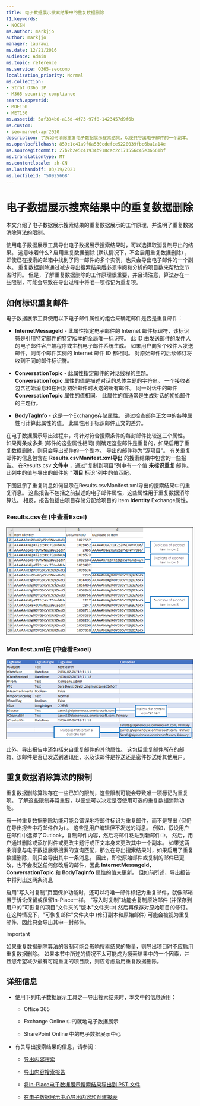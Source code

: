 ```yaml
---
title: 电子数据展示搜索结果中的重复数据删除
f1.keywords:
- NOCSH
ms.author: markjjo
author: markjjo
manager: laurawi
ms.date: 12/21/2016
audience: Admin
ms.topic: reference
ms.service: O365-seccomp
localization_priority: Normal
ms.collection:
- Strat_O365_IP
- M365-security-compliance
search.appverid:
- MOE150
- MET150
ms.assetid: 5af334b6-a15d-4f73-97f8-1423457d9f6b
ms.custom:
- seo-marvel-apr2020
description: 了解如何消除重复电子数据展示搜索结果，以便只导出电子邮件的一个副本。
ms.openlocfilehash: 859c1c41a9f6a530cdefce5220039fbc6ba1a14e
ms.sourcegitcommit: 27b2b2e5c41934b918cac2c171556c45e36661bf
ms.translationtype: MT
ms.contentlocale: zh-CN
ms.lasthandoff: 03/19/2021
ms.locfileid: "50925668"
---
```

# <a name="de-duplication-in-ediscovery-search-results"></a>电子数据展示搜索结果中的重复数据删除

本文介绍了电子数据展示搜索结果的重复数据展示的工作原理，并说明了重复数据消除算法的限制。
  
使用电子数据展示工具导出电子数据展示搜索结果时，可以选择取消复制导出的结果。 这意味着什么? 启用重复数据删除 (默认情况下，不会启用重复数据删除) ，即使已在搜索的邮箱中找到了同一邮件的多个实例，也只会导出电子邮件的一个副本。 重复数据删除通过减少导出搜索结果后必须审阅和分析的项目数来帮助您节省时间。 但是，了解重复数据删除的工作原理很重要，并且请注意，算法存在一些限制，可能会导致在导出过程中将唯一项标记为重复项。
  
## <a name="how-duplicate-messages-are-identified"></a>如何标识重复邮件

电子数据展示工具使用以下电子邮件属性的组合来确定邮件是否是重复邮件：
  
- **InternetMessageId** - 此属性指定电子邮件的 Internet 邮件标识符，该标识符是引用特定邮件的特定版本的全局唯一标识符。 此 ID 由发送邮件的发件人的电子邮件客户端程序或主机电子邮件系统生成。 如果用户向多个收件人发送邮件，则每个邮件实例的 Internet 邮件 ID 都相同。 对原始邮件的后续修订将收到不同的邮件标识符。 

- **ConversationTopic** - 此属性指定邮件的对话线程的主题。 **ConversationTopic** 属性的值是描述对话的总体主题的字符串。 一个接收者包含初始消息和在回复初始邮件时发送的所有邮件。 同一对话中的邮件 **ConversationTopic** 属性的值相同。 此属性的值通常是生成对话的初始邮件的主题行。 

- **BodyTagInfo** - 这是一个Exchange存储属性。 通过检查邮件正文中的各种属性可计算此属性的值。 此属性用于标识邮件正文的差异。 

在电子数据展示导出过程中，将针对符合搜索条件的每封邮件比较这三个属性。 如果两条或多条 (邮件的这些属性相同) 则确定这些邮件是重复的，如果启用了重复数据删除，则只会导出邮件的一个副本。 导出的邮件称为"源项目"。 有关重复邮件的信息包含在 **Results.csvManifest.xml导出** 的搜索结果中包含的一些报告。 在Results.csv **文件中** ，通过"复制到项目"列中有一个值 **来标识重复** 邮件。 此列中的值与导出的邮件的 **"项目** 标识"列中的值匹配。 
  
下图显示了重复消息如何显示在Results.csvManifest.xml导出的搜索结果中的重复消息。  这些报告不包括之前描述的电子邮件属性，这些属性用于重复数据消除算法。 相反，报告包括由项目存储分配给项目的 Item **Identity** Exchange属性。 
  
 ### <a name="resultscsv-report-viewed-in-excel"></a>Results.csv在 (中查看Excel) 
  
![查看报告报告中有关重复Results.csv的信息](../media/e3d64004-3b91-4cba-b6f3-934b46cbdcdb.png)
  
 ### <a name="manifestxml-report-viewed-in-excel"></a>Manifest.xml在 (中查看Excel) 
  
![查看报告报告中有关重复Manifest.xml的信息](../media/69aa4786-9883-46ff-bcae-b35e0daf4a6d.png)
  
此外，导出报告中还包括来自重复邮件的其他属性。 这包括重复邮件所在的邮箱、该邮件是否已发送到通讯组，以及该邮件是抄送还是密件抄送给其他用户。
  
## <a name="limitations-of-the-de-duplication-algorithm"></a>重复数据消除算法的限制

重复数据删除算法存在一些已知的限制，这些限制可能会导致唯一项标记为重复项。 了解这些限制非常重要，以便您可以决定是否使用可选的重复数据消除功能。
  
有一种重复数据删除功能可能会错误地将邮件标识为重复邮件，而不是导出 (但仍在导出报告中将邮件作为) 。 这些是用户编辑但不发送的消息。 例如，假设用户在邮件中选择了Outlook，复制邮件内容，然后将邮件粘贴到新邮件中。 然后，用户通过删除或添加附件或更改主题行或正文本身来更改其中一个副本。 如果这两条消息与电子数据展示搜索的查询匹配，那么在导出搜索结果时，如果启用了重复数据删除，则只会导出其中一条消息。 因此，即使原始邮件或复制的邮件已更改，也不会发送任何修改后的邮件，因此 **InternetMessageId、ConversationTopic** 和 **BodyTagInfo** 属性的值未更新。  但如前所述，导出报告中将列出这两条消息 
  
启用"写入时复制"页面保护功能时，还可以将唯一邮件标记为重复邮件，就像邮箱置于诉讼保留或保留In-Place一样。 "写入时复制"功能会复制原始邮件 (并保存到用户的"可恢复的项目"文件夹的"版本"文件夹中) 然后再保存对原始项目的修订。 在这种情况下，"可恢复邮件"文件夹中 (修订副本和原始邮件) 可能会被视为重复邮件，因此只会导出其中一封邮件。
  
> [!IMPORTANT]
> 如果重复数据删除算法的限制可能会影响搜索结果的质量，则导出项目时不应启用重复数据删除。 如果本节中所述的情况不太可能成为搜索结果中的一个因素，并且您希望减少最有可能重复的项目数，则应考虑启用重复数据删除。 
  
## <a name="more-information"></a>详细信息

- 使用下列电子数据展示工具之一导出搜索结果时，本文中的信息适用：

  - Office 365

  - Exchange Online 中的就地电子数据展示

  - SharePoint Online 中的电子数据展示中心

- 有关导出搜索结果的信息，请参阅：

  - [导出内容搜索](export-search-results.md)

  - [导出内容搜索报告](export-a-content-search-report.md)

  - [将In-Place电子数据展示搜索结果导出到 PST 文件](/exchange/security-and-compliance/in-place-ediscovery/export-search-results)

  - [在电子数据展示中心导出内容和创建报表](/SharePoint/governance/export-content-and-create-reports-in-the-ediscovery-center)